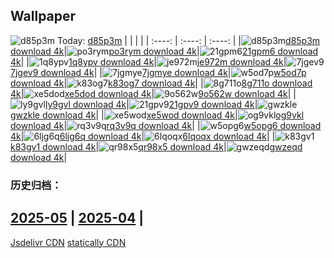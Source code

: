 ## Wallpaper
![d85p3m](https://w.wallhaven.cc/full/d8/wallhaven-d85p3m.jpg) Today: [d85p3m](https://th.wallhaven.cc/small/d8/d85p3m.jpg)
|      |      |      |
| :----: | :----: | :----: |
|![d85p3m](https://th.wallhaven.cc/small/d8/d85p3m.jpg)[d85p3m download 4k](https://wallhaven.cc/w/d85p3m)|![po3rym](https://th.wallhaven.cc/small/po/po3rym.jpg)[po3rym download 4k](https://wallhaven.cc/w/po3rym)|![21gpm6](https://th.wallhaven.cc/small/21/21gpm6.jpg)[21gpm6 download 4k](https://wallhaven.cc/w/21gpm6)|
|![1q8ypv](https://th.wallhaven.cc/small/1q/1q8ypv.jpg)[1q8ypv download 4k](https://wallhaven.cc/w/1q8ypv)|![je972m](https://th.wallhaven.cc/small/je/je972m.jpg)[je972m download 4k](https://wallhaven.cc/w/je972m)|![7jgev9](https://th.wallhaven.cc/small/7j/7jgev9.jpg)[7jgev9 download 4k](https://wallhaven.cc/w/7jgev9)|
|![7jgmye](https://th.wallhaven.cc/small/7j/7jgmye.jpg)[7jgmye download 4k](https://wallhaven.cc/w/7jgmye)|![w5od7p](https://th.wallhaven.cc/small/w5/w5od7p.jpg)[w5od7p download 4k](https://wallhaven.cc/w/w5od7p)|![k83og7](https://th.wallhaven.cc/small/k8/k83og7.jpg)[k83og7 download 4k](https://wallhaven.cc/w/k83og7)|
|![8g711o](https://th.wallhaven.cc/small/8g/8g711o.jpg)[8g711o download 4k](https://wallhaven.cc/w/8g711o)|![xe5dod](https://th.wallhaven.cc/small/xe/xe5dod.jpg)[xe5dod download 4k](https://wallhaven.cc/w/xe5dod)|![9o562w](https://th.wallhaven.cc/small/9o/9o562w.jpg)[9o562w download 4k](https://wallhaven.cc/w/9o562w)|
|![ly9gvl](https://th.wallhaven.cc/small/ly/ly9gvl.jpg)[ly9gvl download 4k](https://wallhaven.cc/w/ly9gvl)|![21gpv9](https://th.wallhaven.cc/small/21/21gpv9.jpg)[21gpv9 download 4k](https://wallhaven.cc/w/21gpv9)|![gwzkle](https://th.wallhaven.cc/small/gw/gwzkle.jpg)[gwzkle download 4k](https://wallhaven.cc/w/gwzkle)|
|![xe5wod](https://th.wallhaven.cc/small/xe/xe5wod.jpg)[xe5wod download 4k](https://wallhaven.cc/w/xe5wod)|![og9vkl](https://th.wallhaven.cc/small/og/og9vkl.jpg)[og9vkl download 4k](https://wallhaven.cc/w/og9vkl)|![rq3v9q](https://th.wallhaven.cc/small/rq/rq3v9q.jpg)[rq3v9q download 4k](https://wallhaven.cc/w/rq3v9q)|
|![w5opg6](https://th.wallhaven.cc/small/w5/w5opg6.jpg)[w5opg6 download 4k](https://wallhaven.cc/w/w5opg6)|![6ljg6q](https://th.wallhaven.cc/small/6l/6ljg6q.jpg)[6ljg6q download 4k](https://wallhaven.cc/w/6ljg6q)|![6lqoqx](https://th.wallhaven.cc/small/6l/6lqoqx.jpg)[6lqoqx download 4k](https://wallhaven.cc/w/6lqoqx)|
|![k83gv1](https://th.wallhaven.cc/small/k8/k83gv1.jpg)[k83gv1 download 4k](https://wallhaven.cc/w/k83gv1)|![qr98x5](https://th.wallhaven.cc/small/qr/qr98x5.jpg)[qr98x5 download 4k](https://wallhaven.cc/w/qr98x5)|![gwzeqd](https://th.wallhaven.cc/small/gw/gwzeqd.jpg)[gwzeqd download 4k](https://wallhaven.cc/w/gwzeqd)|

### 历史归档：
[2025-05](https://github.com/april-projects/april-wallpaper/tree/main/picture/2025-05/) | [2025-04](https://github.com/april-projects/april-wallpaper/tree/main/picture/2025-04/) | 
---
[Jsdelivr CDN](https://cdn.jsdelivr.net/gh/april-projects/april-wallpaper/api.json)
[statically CDN](https://cdn.statically.io/gh/april-projects/april-wallpaper/main/api.json)